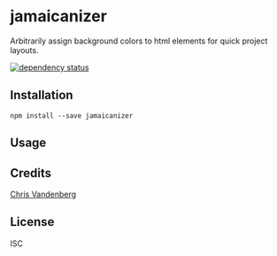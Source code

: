 # jamaicanizer

Arbitrarily assign background colors to html elements for quick project layouts.

[![dependency status](https://david-dm.org/mrchristofferson/jamaicanizer.svg)](https://david-dm.org/mrchristofferson/jamaicanizer)

## Installation

```
npm install --save jamaicanizer
```

## Usage

## Credits
[Chris Vandenberg](https://github.com/mrchristofferson/)

## License

ISC
